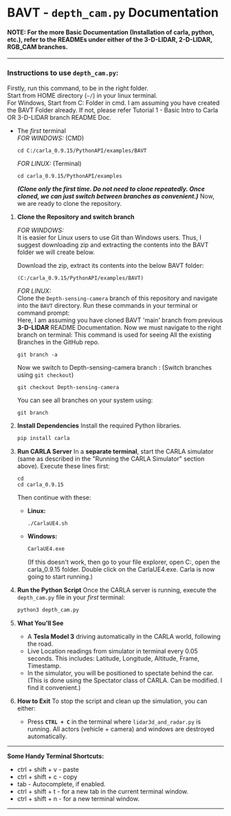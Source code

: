 # BAVT - `depth_cam.py` Documentation

#### NOTE: For the more Basic Documentation (Installation of carla, python, etc.), refer to the READMEs under either of the 3-D-LIDAR, 2-D-LIDAR, RGB_CAM branches.

---

### Instructions to use `depth_cam.py`:

Firstly, run this command, to be in the right folder.   
Start from HOME directory (```~/```) in your linux terminal.    
For Windows, Start from C: Folder in cmd. I am assuming you have created the BAVT Folder already. If not, please refer Tutorial 1 - Basic Intro to Carla OR 3-D-LIDAR branch README Doc.

* The *first* terminal   
  *FOR WINDOWS:* (CMD)     
  ```
  cd C:/carla_0.9.15/PythonAPI/examples/BAVT
  ```
  *FOR LINUX:* (Terminal)
  ```
  cd carla_0.9.15/PythonAPI/examples
  ```
  ***(Clone only the first time. Do not need to clone repeatedly. Once cloned, we can just switch between branches as convenient.)***
Now, we are ready to clone the repository.

1.  **Clone the Repository and switch branch**

    *FOR WINDOWS:*    
    It is easier for Linux users to use Git than Windows users. Thus, I suggest downloading zip and extracting the contents into the BAVT folder we will create below.                      
    
    Download the zip, extract its contents into the below BAVT folder:           
    ```
    (C:/carla_0.9.15/PythonAPI/examples/BAVT)
    ```
           
    *FOR LINUX:*   
    Clone the `Depth-sensing-camera` branch of this repository and navigate into the `BAVT` directory. Run these commands in your terminal or command prompt:      
    Here, I am assuming you have cloned BAVT 'main' branch from previous **3-D-LIDAR** README Documentation.
    Now we must navigate to the right branch on terminal: This command is used for seeing All the existing Branches in the GitHub repo.
    ```
    git branch -a
    ```
    Now we switch to Depth-sensing-camera branch : (Switch branches using ```git checkout```)
    ```
    git checkout Depth-sensing-camera
    ```
    You can see all branches on your system using:
    ```
    git branch
    ```   

3.  **Install Dependencies**
    Install the required Python libraries.

    ```bash
    pip install carla 
    ``` 

4.  **Run CARLA Server**
    In a **separate terminal**, start the CARLA simulator (same as described in the "Running the CARLA Simulator" section above).
    Execute these lines first:
    ```
    cd
    cd carla_0.9.15
    ```
    Then continue with these:   
      * **Linux:**
        ```bash
        ./CarlaUE4.sh
        ```
      * **Windows:**
        ```cmd
        CarlaUE4.exe
        ```
        (If this doesn't work, then go to your file explorer, open C:, open the carla_0.9.15 folder. Double click on the CarlaUE4.exe. Carla is now going to start running.)

6.  **Run the Python Script**
    Once the CARLA server is running, execute the `depth_cam.py` file in your *first* terminal: 

    ```bash
    python3 depth_cam.py
    ```

7.  **What You’ll See**

      * A **Tesla Model 3** driving automatically in the CARLA world, following the road.
      * Live Location readings from simulator in terminal every 0.05 seconds. This includes: Latitude, Longitude, Altitude, Frame, Timestamp.
      * In the simulator, you will be positioned to spectate behind the car. (This is done using the Spectator class of CARLA. Can be modified. I find it convenient.)
  
     
6.  **How to Exit**
    To stop the script and clean up the simulation, you can either:

      * Press **`CTRL + C`** in the terminal where `lidar3d_and_radar.py` is running.
      All actors (vehicle + camera) and windows are destroyed automatically.

-----

**Some Handy Terminal Shortcuts:**
 - ctrl + shift + v - paste
 - ctrl + shift + c - copy
 - tab - Autocomplete, if enabled.
 - ctrl + shift + t - for a new tab in the current terminal window.
 - ctrl + shift + n - for a new terminal window.
               
-----
